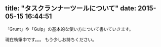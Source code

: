 title: "タスクランナーツールについて"
date: 2015-05-15 16:44:51
---
「Grunt」や「Gulp」の基本的な使い方について書いていきます。

現在執筆中です。。。
もう少しお持ちください。
